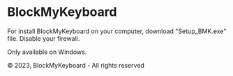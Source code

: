 # BlockMyKeyboard

For install BlockMyKeyboard on your computer, download "Setup_BMK.exe" file. 
Disable your firewall.

Only available on Windows.

© 2023, BlockMyKeyboard - All rights reserved
